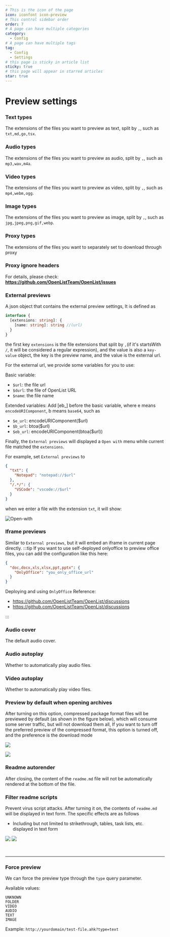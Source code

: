 ```yaml
---
# This is the icon of the page
icon: iconfont icon-preview
# This control sidebar order
order: 7
# A page can have multiple categories
category:
  - Config
# A page can have multiple tags
tag:
  - Config
  - Settings
# this page is sticky in article list
sticky: true
# this page will appear in starred articles
star: true
---
```


# Preview settings

### **Text types**

The extensions of the files you want to preview as text, split by `,`, such as `txt,md,go,tsx`.

### **Audio types**

The extensions of the files you want to preview as audio, split by `,`, such as `mp3,wav,m4a`.

### **Video types**

The extensions of the files you want to preview as video, split by `,`, such as `mp4,webm,ogg`.

### **Image types**

The extensions of the files you want to preview as image, split by `,`, such as `jpg,jpeg,png,gif,webp`.

### **Proxy types**

The extensions of the files you want to separately set to download through proxy

### **Proxy ignore headers**

For details, please check:  **https://github.com/OpenListTeam/OpenList/issues**

### **External previews**

A json object that contains the external preview settings, It is defined as

```typescript
interface {
  [extensions: string]: {
    [name: string]: string //(url)
  }
}
```

the first key `extensions` is the file extensions that split by `,`(if it's startsWith `/`, it will be considered a regular expression), and the value is also a `key-value` object, the key is the preview name, and the value is the external url.

For the external url, we provide some variables for you to use:

Basic variable:

- `$url`: the file url
- `$durl`: the file of OpenList URL
- `$name`: the file name

Extended variables:
Add [eb_] before the basic variable, where e means `encodeURIComponent`, b means `base64`, such as
- `$e_url`: encodeURIComponent($url)
- `$b_url`: btoa($url)
- `$eb_url`: encodeURIComponent(btoa($url))

Finally, the `External previews` will displayed a `Open with` menu while current file matched the `extensions`.

For example, set `External previews` to

```json
{
  "txt": {
    "Notepad": "notepad://$url"
  },
  "/.*/": {
    "VSCode": "vscode://$url"
  }
}
```

when we enter a file with the extension `txt`, it will show:

![Open-with](/img/config/open-with.png)

### **Iframe previews**

Similar to `External previews`, but it will embed an iframe in current page directly.
:::tip
If you want to use self-deployed onlyoffice to preview office files, you can add the configuration like this here:

```json
{
  "doc,docx,xls,xlsx,ppt,pptx": {
    "OnlyOffice": "you_only_office_url"
  }
}
```
Deploying and using `OnlyOffice` Reference:

- https://github.com/OpenListTeam/OpenList/discussions
- https://github.com/OpenListTeam/OpenList/discussions

:::

### **Audio cover**

The default audio cover.

### **Audio autoplay**

Whether to automatically play audio files.

### **Video autoplay**

Whether to automatically play video files.

### **Preview by default when opening archives**

After turning on this option, compressed package format files will be previewed by default (as shown in the figure below), which will consume some server traffic, but will not download them all, If you want to turn off the preferred preview of the compressed format, this option is turned off, and the preference is the download mode

![](/img/advanced/user_read_archives_light.png#light)

![](/img/advanced/user_read_archives_dark.png#dark)

### **Readme autorender**

After closing, the content of the `readme.md` file will not be automatically rendered at the bottom of the file.

### **Filter readme scripts**

Prevent virus script attacks. After turning it on, the contents of `readme.md` will be displayed in text form. The specific effects are as follows

- Including but not limited to strikethrough, tables, task lists, etc. displayed in text form

![](/img/config/readme_b.png#light)
![](/img/config/readme_h.png#dark)



<br/>

-----

### **Force preview**

We can force the preview type through the `type` query parameter.

Available values:

```
UNKNOWN
FOLDER
VIDEO
AUDIO
TEXT
IMAGE
```

Example: `http://yourdomain/test-file.ahk?type=text`
